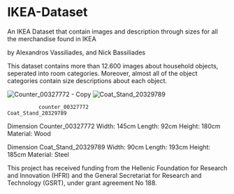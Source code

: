 # IKEA-Dataset
An IKEA Dataset that contain images and description through sizes for all the merchandise found in IKEA

by Alexandros Vassiliades, and Nick Bassiliades

This dataset contains more than 12.600 images about household objects, seperated into room categories. Moreover, almost all of the object categories contain size descriptions about each object.

![Counter_00327772 - Copy](https://user-images.githubusercontent.com/53187315/72509817-03792980-3851-11ea-8a28-85657f1558ae.jpg)
![Coat_Stand_20329789](https://user-images.githubusercontent.com/53187315/72509911-29063300-3851-11ea-8482-c0534157d37a.jpg)

              counter_00327772                           Coat_Stand_20329789
 
Dimension Counter_00327772 Width: 145cm Length: 92cm Height: 180cm Material: Wood

Dimension Coat_Stand_20329789 Width: 90cm Length: 193cm Height: 185cm Material: Steel

This project has received funding from the Hellenic Foundation for Research and Innovation
(HFRI) and the General Secretariat for Research and Technology (GSRT),
under grant agreement No 188.
